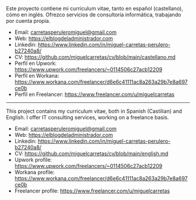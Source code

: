 Este proyecto contiene mi curriculum vitae, tanto en español (castellano), cómo en inglés.
Ofrezco servicios de consultoría informática, trabajando por cuenta propia. 

- Email: carretasperuleromiguel@gmail.com
- Web: https://elblogdeladministrador.com
- Linkedin: https://www.linkedin.com/in/miguel-carretas-perulero-b27240a8/
- CV: https://github.com/miguelcarretas/cv/blob/main/castellano.md
- Perfil en Upwork: https://www.upwork.com/freelancers/~0114506c27acb12209
- Perfil en Workana: https://www.workana.com/freelancer/d6e6c41111ac8a263a29b7e8a697ce0b
- Perfil en Freelancer: https://www.freelancer.com/u/miguelcarretas

------------------------------------------------------------------------------------------------

This project contains my curriculum vitae, both in Spanish (Castilian) and English.
I offer IT consulting services, working on a freelance basis. 

- Email: carretasperuleromiguel@gmail.com
- Web: https://elblogdeladministrador.com
- Linkedin: https://www.linkedin.com/in/miguel-carretas-perulero-b27240a8/
- CV: https://github.com/miguelcarretas/cv/blob/main/english.md
- Upwork profile: https://www.upwork.com/freelancers/~0114506c27acb12209
- Workana profile: https://www.workana.com/freelancer/d6e6c41111ac8a263a29b7e8a697ce0b
- Freelancer profile: https://www.freelancer.com/u/miguelcarretas
